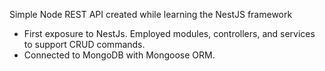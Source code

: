 Simple Node REST API created while learning the NestJS framework

- First exposure to NestJs. Employed modules, controllers, and services to support CRUD commands.
- Connected to MongoDB with Mongoose ORM.

